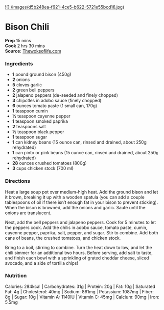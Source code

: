 ﻿

[![]./images/d5b248ea-f621-4ce5-b622-5721e55bcd16.jpg)](https://thewoksoflife.com/wp-content/uploads/2017/02/bison-chili-7-500x500.jpg)

#  Bison Chili

**Prep** 15 mins  
**Cook** 2 hrs 30 mins  
**Source:** [Thewoksoflife.com](https://thewoksoflife.com/wprm_print/28053)

###  Ingredients

  *  **1** pound ground bison (450g)
  *  **2** onions
  *  **5** cloves garlic
  *  **2** green bell peppers
  *  **2** jalapeno peppers (de-seeded and finely chopped)
  *  **3** chipotles in adobo sauce (finely chopped)
  *  **6** ounces tomato paste (1 small can, 170g)
  *  **1** teaspoon cumin
  *  **½** teaspoon cayenne pepper
  *  **1** teaspoon smoked paprika
  *  **2** teaspoons salt
  *  **½** teaspoon black pepper
  *  **1** teaspoon sugar
  *  **1** can kidney beans (15 ounce can, rinsed and drained, about 250g rehydrated)
  *  **1** can pinto or pink beans (15 ounce can, rinsed and drained, about 250g rehydrated)
  *  **28** ounces crushed tomatoes (800g)
  *  **3** cups chicken stock (700 ml)

###  Directions

Heat a large soup pot over medium-high heat. Add the ground bison and let it
brown, breaking it up with a wooden spatula (you can add a couple tablespoons
of oil if there isn’t enough fat in your bison to prevent sticking). When the
bison is browned, add the onions and garlic. Saute until the onions are
translucent.

Next, add the bell peppers and jalapeno peppers. Cook for 5 minutes to let the
peppers cook. Add the chilis in adobo sauce, tomato paste, cumin, cayenne
pepper, paprika, salt, pepper, and sugar. Stir to combine. Add both cans of
beans, the crushed tomatoes, and chicken stock.

Bring to a boil, stirring to combine. Turn the heat down to low, and let the
chili simmer for an additional two hours. Before serving, add salt to taste,
and finish each bowl with a sprinkling of grated cheddar cheese, sliced
avocado, and a side of tortilla chips!

###  Nutrition

Calories: 284kcal | Carbohydrates: 31g | Protein: 20g | Fat: 10g | Saturated
Fat: 4g | Cholesterol: 40mg | Sodium: 861mg | Potassium: 1087mg | Fiber: 8g |
Sugar: 10g | Vitamin A: 1140IU | Vitamin C: 45mg | Calcium: 90mg | Iron: 5.5mg

